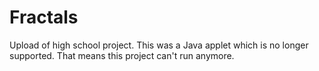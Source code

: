 # Fractals
Upload of high school project. This was a Java applet which is no longer supported. That means this project can't run anymore.
